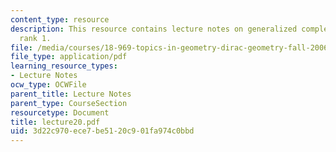 ```yaml
---
content_type: resource
description: This resource contains lecture notes on generalized complex branes of
  rank 1.
file: /media/courses/18-969-topics-in-geometry-dirac-geometry-fall-2006/3d22c970ece7be5120c901fa974c0bbd_lecture20.pdf
file_type: application/pdf
learning_resource_types:
- Lecture Notes
ocw_type: OCWFile
parent_title: Lecture Notes
parent_type: CourseSection
resourcetype: Document
title: lecture20.pdf
uid: 3d22c970-ece7-be51-20c9-01fa974c0bbd
---
```

